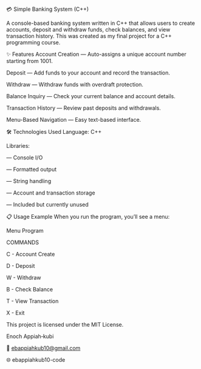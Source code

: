 💳 Simple Banking System (C++)

A console-based banking system written in C++ that allows users to create accounts, deposit and withdraw funds, check balances, and view transaction history.
This was created as my final project for a C++ programming course.

✨ Features
Account Creation — Auto-assigns a unique account number starting from 1001.

Deposit — Add funds to your account and record the transaction.

Withdraw — Withdraw funds with overdraft protection.

Balance Inquiry — Check your current balance and account details.

Transaction History — Review past deposits and withdrawals.

Menu-Based Navigation — Easy text-based interface.

🛠️ Technologies Used
Language: C++

Libraries:

<iostream> — Console I/O

<iomanip> — Formatted output

<string> — String handling

<vector> — Account and transaction storage

<cmath> — Included but currently unused

📋 Usage Example
When you run the program, you’ll see a menu:

Menu Program

COMMANDS

C - Account Create

D - Deposit

W - Withdraw

B - Check Balance

T - View Transaction

X - Exit

This project is licensed under the MIT License.

Enoch Appiah‑kubi

📧 ebappiahkub10@gmail.com

🌐 ebappiahkub10-code
